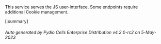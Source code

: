






This service serves the JS user-interface. Some endpoints require additional Cookie management.

[:summary]

###### Auto generated by Pydio Cells Enterprise Distribution v4.2.0-rc2 on 5-May-2023
